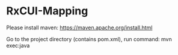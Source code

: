 # RxCUI-Mapping

Please install maven: 
https://maven.apache.org/install.html

Go to the project directory (contains pom.xml), run command:
mvn exec:java
